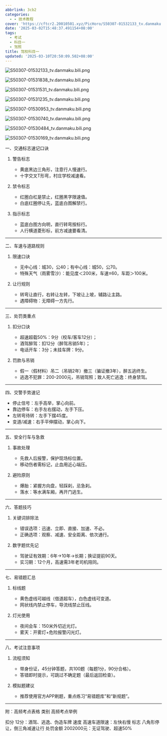 ```yaml
---
abbrlink: 3cb2
categories:
  - - 技术教程
cover: 'https://cftcr2.20010501.xyz/PicHoro/S50307-01532133_tv.danmaku.bili.png'
date: '2025-03-02T15:48:37.491154+08:00'
tags:
  - 考试
  - 科目一
  - 驾照
title: 驾校科目一
updated: '2025-03-10T20:50:09.502+08:00'
---
```

![S50307-01532133_tv.danmaku.bili.png](https://cftcr2.20010501.xyz/PicHoro/S50307-01532133_tv.danmaku.bili.png)

![S50307-01531838_tv.danmaku.bili.png](https://cftcr2.20010501.xyz/PicHoro/S50307-01531838_tv.danmaku.bili.png)

![S50307-01531531_tv.danmaku.bili.png](https://cftcr2.20010501.xyz/PicHoro/S50307-01531531_tv.danmaku.bili.png)

![S50307-01531235_tv.danmaku.bili.png](https://cftcr2.20010501.xyz/PicHoro/S50307-01531235_tv.danmaku.bili.png)

![S50307-01530953_tv.danmaku.bili.png](https://cftcr2.20010501.xyz/PicHoro/S50307-01530953_tv.danmaku.bili.png)

![S50307-01530740_tv.danmaku.bili.png](https://cftcr2.20010501.xyz/PicHoro/S50307-01530740_tv.danmaku.bili.png)

![S50307-01530484_tv.danmaku.bili.png](https://cftcr2.20010501.xyz/PicHoro/S50307-01530484_tv.danmaku.bili.png)

![S50307-01530169_tv.danmaku.bili.png](https://cftcr2.20010501.xyz/PicHoro/S50307-01530169_tv.danmaku.bili.png)

一、交通标志速记口诀

1. 警告标志

   - 黄底黑边三角形，注意行人慢速行。
   - 十字交叉T形弯，村庄学校减速看。
2. 禁令标志

   - 红圈白杠是禁止，红圈黑字限速值。
   - 白底红圈停让先，蓝底白图解禁行。
3. 指示标志

   - 蓝底白图方向明，直行转弯按标行。
   - 人行横道菱形标，前方减速要看清。

---

二、车速与道路规则

1. 限速口诀

   - 无中心线：城30，公40；有中心线：城50，公70。
   - 特殊天气（雨雾雪沙）：能见度＜200米，车速≤60，车距＞100米。
2. 让行规则

   - 转弯让直行，右转让左转，下坡让上坡，辅路让主路。
   - 遇障碍物：无障碍一方先行。

---

三、处罚类重点

1. 扣分口诀

   - 超速超载50%：9分（校车/客车12分）；
   - 酒驾醉驾：扣12分（醉驾吊销5年）；
   - 电话开车：3分；未挂车牌：9分。
2. 罚款与吊销

   - 假一（假材料）吊二（吊销2年）撤三（骗证撤3年），醉五逃终生。
   - 逃逸不犯罪：200-2000元，吊销驾照；致人死亡逃逸：终身禁驾。

---

四、交警手势速记

- 停止信号：左手高举，掌心向前。
- 靠边停车：右手左右摆动，左手下压。
- 左转弯待转：左手下摆45度。
- 变道/减速：右手平伸摆动，掌心向下。

---

五、安全行车与急救

1. 事故处理

   - 先救人后报警，保护现场标位置。
   - 移动伤者需标记，止血用近心端压。
2. 避险原则

   - 爆胎：紧握方向盘，轻踩刹，忌急刹。
   - 落水：等水满车厢，再开门逃生。

---

六、答题技巧

1. 关键词排除法

   - 错误选项：迅速、立即、直接、加速、不必。
   - 正确选项：观察、减速、安全距离、依次通行。
2. 数字题优先记

   - 驾驶证有效期：6年→10年→长期；换证提前90天。
   - 实习期：12个月，高速需3年老司机陪同。

---

七、易错题汇总

1. 标线题

   - 黄色虚线可越线（借道超车），白色虚线可变道。
   - 网状线内禁止停车，导流线禁止压线。
2. 灯光使用

   - 夜间会车：150米外切近光灯。
   - 雾天：开雾灯+危险报警闪光灯。

---

八、考试注意事项

1. 流程须知

   - 带身份证，45分钟答题，共100题（每题1分，90分合格）。
   - 答错即时提示，可跳过不确定题（最后返回检查）。
2. 模拟题建议

   - 推荐使用官方APP刷题，重点练习“易错题库”和“新规题”。

---

附：高频考点表格
类别  高频考点举例

扣分  12分：酒驾、逃逸、伪造车牌
速度  高速车道限速：左快右慢
标志  八角形停让，倒三角减速让行
处罚金额  2002000元：无证驾驶、超速50%
